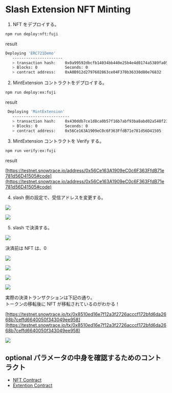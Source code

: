 # Slash Extension NFT Minting

1. NFT をデプロイする。

```bash
npm run deploy:nft:fuji
```

result

```bash
Deploying 'ERC721Demo'
   ----------------------
   > transaction hash:    0x0a99592dbcfb14034bb440e25b4e4d0174a5389fa05c30e3a66b8fb76146daab
   > Blocks: 0            Seconds: 0
   > contract address:    0xA0B912d2797602863ce04F370b36330d80e76832
```

2. MintExtension コントラクトをデプロイする。

```bash
npm run deploy:ex:fuji
```

result

```bash
 Deploying 'MintExtension'
   -------------------------
   > transaction hash:    0x430ddb7ce1d8ca0b57f16b7abf93ba8abd02a548f23b53b2577d4aba2166c209
   > Blocks: 0            Seconds: 0
   > contract address:    0x56Ce163A1909eC0c6F363FfdB71e781d56D41505
```

3. MintExtension コントラクトを Verify する。

```bash
npm run verify:ex:fuji
```

result

[https://testnet.snowtrace.io/address/0x56Ce163A1909eC0c6F363FfdB71e781d56D41505#code](https://testnet.snowtrace.io/address/0x56Ce163A1909eC0c6F363FfdB71e781d56D41505#code)

4. slash 側の設定で、受信アドレスを変更する。

![](./assets/imgs/%E5%8F%97%E4%BF%A1%E3%82%A2%E3%83%89%E3%83%AC%E3%82%B9%E5%A4%89%E6%9B%B4.png)

![](./assets/imgs/%E5%8F%97%E4%BF%A1%E3%82%A2%E3%83%89%E3%83%AC%E3%82%B9%E5%A4%89%E6%9B%B4%E4%B8%AD.png)

5. slash で決済する。

![](./assets/imgs/%E6%94%AF%E6%89%95%E3%81%84%E9%87%91%E9%A1%8D%E5%85%A5%E5%8A%9B.png)

決済前は NFT は、0

![](./assets/imgs/%E6%B1%BA%E6%B8%88%E5%89%8D.png)

![](./assets/imgs/pay.png)

![](./assets/imgs/done.png)

![](./assets/imgs/%E6%B1%BA%E6%B8%88%E5%BE%8C.png)

実際の決済トランザクションは下記の通り。  
トークンの移転後に NFT が移転されているのがわかる！

[https://testnet.snowtrace.io/tx/0x8510ed16e7f12a3f2726acccf172bfd6da2668b7ceffd6640050f343049ee958](https://testnet.snowtrace.io/tx/0x8510ed16e7f12a3f2726acccf172bfd6da2668b7ceffd6640050f343049ee958)

![](./assets/imgs/tx.png)

## optional パラメータの中身を確認するためのコントラクト

- [NFT Contract](https://testnet.snowtrace.io/address/0xCf92cf20D258C993B4cea4f6fAD35116Fb7211b3)
- [Extention Contract](https://testnet.snowtrace.io/address/0x661FeB49c34995715cb94e698fACabC535CD934E)
